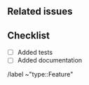 <!-- Provide a detailed description of this merge request here. -->

## Related issues

<!-- Add links to the issues related to this feature. -->

## Checklist

* [ ] Added tests
* [ ] Added documentation

/label ~"type::Feature"
